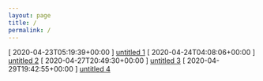 ```yaml
---
layout: page
title: /
permalink: /
---
```


[ 2020-04-23T05:19:39+00:00 ] [untitled 1](untitled-1.md)
[ 2020-04-24T04:08:06+00:00 ] [untitled 2](untitled-2.md)
[ 2020-04-27T20:49:30+00:00 ] [untitled 3](untitled-3.md)
[ 2020-04-29T19:42:55+00:00 ] [untitled 4](untitled-4.md)